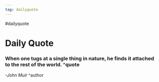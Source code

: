 ```yaml
---
tag: dailyquote
---
```


#dailyquote

# Daily Quote

### When one tugs at a single thing in nature, he finds it attached to the rest of the world. ^quote
*-John Muir* ^author
